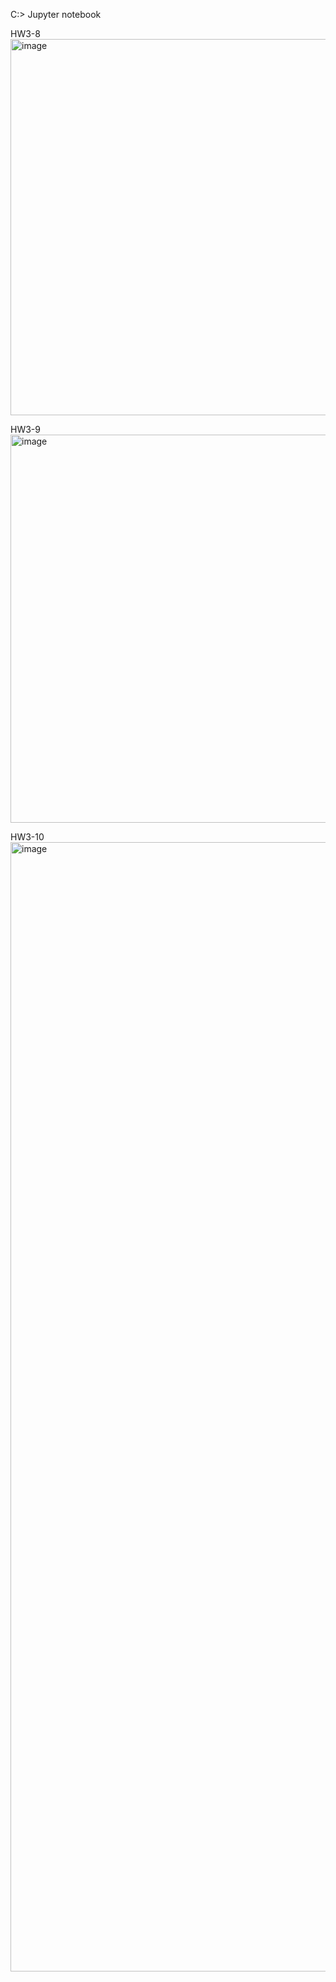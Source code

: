 C:\> Jupyter notebook

HW3-8
<img width="988" height="602" alt="image" src="https://github.com/user-attachments/assets/2992bef2-c9a3-4662-bffe-07891582bf9a" />

HW3-9
<img width="994" height="621" alt="image" src="https://github.com/user-attachments/assets/395099b5-c132-44b8-a695-83edc8e0768d" />

HW3-10
<img width="789" height="1807" alt="image" src="https://github.com/user-attachments/assets/d109d42d-9d07-4cb4-b750-12cd7f77f36e" />

